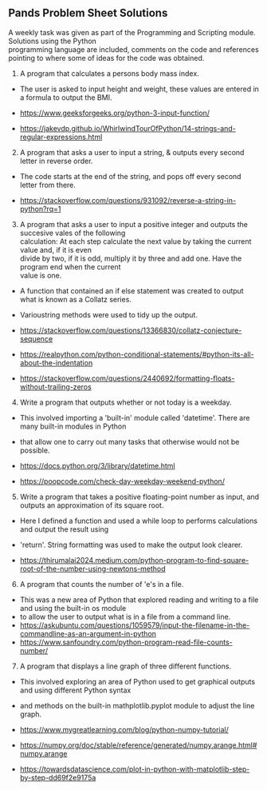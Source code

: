 
## Pands Problem Sheet Solutions

<p>A weekly task was given as part of the Programming and Scripting module. Solutions using the Python<br> programming language are included, comments on the code and references pointing to where some of ideas for the code was obtained.</p>


1. A program that calculates a persons body mass index.
- The user is asked to input height and weight, these values are entered in a formula to output the BMI.

- https://www.geeksforgeeks.org/python-3-input-function/
- https://jakevdp.github.io/WhirlwindTourOfPython/14-strings-and-regular-expressions.html


2. A program that asks a user to input a string, & outputs every second letter in reverse order.
- The code starts at the end of the string, and pops off every second letter from there.

- https://stackoverflow.com/questions/931092/reverse-a-string-in-python?rq=1


3. A program that asks a user to input a positive integer and outputs the succesive vales of the following<br>
   calculation: At each step calculate the next value by taking the current value and, if it is even<br>
   divide by two, if it is odd, multiply it by three and add one. Have the program end when the current<br>
   value is one.
- A function that contained an if else statement was created to output what is known as a Collatz series.
- Varioustring methods were used to tidy up the output.

- https://stackoverflow.com/questions/13366830/collatz-conjecture-sequence
- https://realpython.com/python-conditional-statements/#python-its-all-about-the-indentation
- https://stackoverflow.com/questions/2440692/formatting-floats-without-trailing-zeros


4. Write a program that outputs whether or not today is a weekday.
- This involved importing a 'built-in' module called 'datetime'. There are many built-in modules in Python 
- that allow one to carry out many tasks that otherwise would not be possible. 

- https://docs.python.org/3/library/datetime.html
- https://poopcode.com/check-day-weekday-weekend-python/


5. Write a program that takes a positive floating-point number as input, and outputs an approximation of its 
   square root.
- Here I defined a function and used a while loop to performs calculations and output the result using 
- 'return'. String formatting was used to make the output look clearer.

- https://thirumalai2024.medium.com/python-program-to-find-square-root-of-the-number-using-newtons-method


6. A program that counts the number of 'e's in a file.
- This was a new area of Python that explored reading and writing to a file and using the built-in os module
- to allow the user to output what is in a file from a command line.
- https://askubuntu.com/questions/1059579/input-the-filename-in-the-commandline-as-an-argument-in-python
- https://www.sanfoundry.com/python-program-read-file-counts-number/

7. A program that displays a line graph of three different functions.
- This involved exploring an area of Python used to get graphical outputs and using different Python syntax
- and methods on the built-in mathplotlib.pyplot module to adjust the line graph.

- https://www.mygreatlearning.com/blog/python-numpy-tutorial/
- https://numpy.org/doc/stable/reference/generated/numpy.arange.html#numpy.arange
- https://towardsdatascience.com/plot-in-python-with-matplotlib-step-by-step-dd69f2e9175a